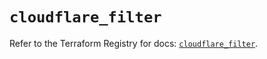 # `cloudflare_filter`

Refer to the Terraform Registry for docs: [`cloudflare_filter`](https://registry.terraform.io/providers/cloudflare/cloudflare/4.46.0/docs/resources/filter).
